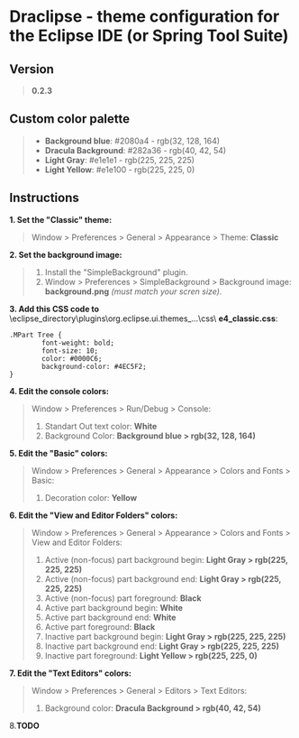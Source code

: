 # Draclipse - theme configuration for the Eclipse IDE (or Spring Tool Suite)

## Version
> **0.2.3**

## Custom color palette
> * **Background blue**: #2080a4 - rgb(32, 128, 164)
> * **Dracula Background**: #282a36 - rgb(40, 42, 54)
> * **Light Gray**: #e1e1e1 - rgb(225, 225, 225)
> * **Light Yellow**: #e1e100 - rgb(225, 225, 0)

## Instructions

**1. Set the "Classic" theme:**
> Window > Preferences > General > Appearance > Theme: **Classic**

**2. Set the background image:**
> 1. Install the "SimpleBackground" plugin.
> 2. Window > Preferences > SimpleBackground > Background image: **background.png** *(must match your scren size).*

**3. Add this **CSS** code to** \eclipse_directory\plugins\org.eclipse.ui.themes_...\css\ **e4_classic.css**:

```
.MPart Tree {
        font-weight: bold;
        font-size: 10;
        color: #0000C6;
        background-color: #4EC5F2;
}
````

**4. Edit the console colors:**

> Window > Preferences > Run/Debug > Console:
> 1. Standart Out text color: **White**
> 2. Background Color: **Background blue > rgb(32, 128, 164)**

**5. Edit the "Basic" colors:**
> Window > Preferences > General > Appearance > Colors and Fonts > Basic:
> 1. Decoration color: **Yellow**


**6. Edit the "View and Editor Folders" colors:**
> Window > Preferences > General > Appearance > Colors and Fonts > View and Editor Folders:
> 1. Active (non-focus) part background begin: **Light Gray > rgb(225, 225, 225)**
> 2. Active (non-focus) part background end: **Light Gray > rgb(225, 225, 225)**
> 3. Active (non-focus) part foreground: **Black**
> 4. Active part background begin: **White**
> 5. Active part background end: **White**
> 6. Active part foreground: **Black**
> 7. Inactive part background begin: **Light Gray > rgb(225, 225, 225)**
> 8. Inactive part background end: **Light Gray > rgb(225, 225, 225)**
>9. Inactive part foreground: **Light Yellow > rgb(225, 225, 0)**

**7. Edit the "Text Editors" colors:**
> Window > Preferences > General > Editors > Text Editors:
> 1. Background color: **Dracula Background > rgb(40, 42, 54)**

8.**TODO**